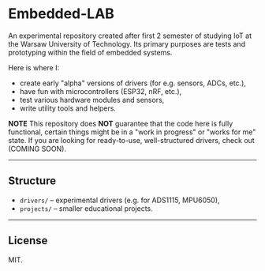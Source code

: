 # Embedded-LAB

An experimental repository created after first 2 semester of studying IoT at the Warsaw University of Technology.
Its primary purposes are tests and prototyping within the field of embedded systems.

Here is where I:
- create early "alpha" versions of drivers (for e.g. sensors, ADCs, etc.),
- have fun with microcontrollers (ESP32, nRF, etc.),
- test various hardware modules and sensors,
- write utility tools and helpers.

**NOTE** This repository does **NOT** guarantee that the code here is fully functional,
certain things might be in a "work in progress" or "works for me" state.
If you are looking for ready-to-use, well-structured drivers, check out (COMING SOON).

---

## Structure

- `drivers/` – experimental drivers (e.g. for ADS1115, MPU6050),
- `projects/` – smaller educational projects.

---

## License

MIT.
